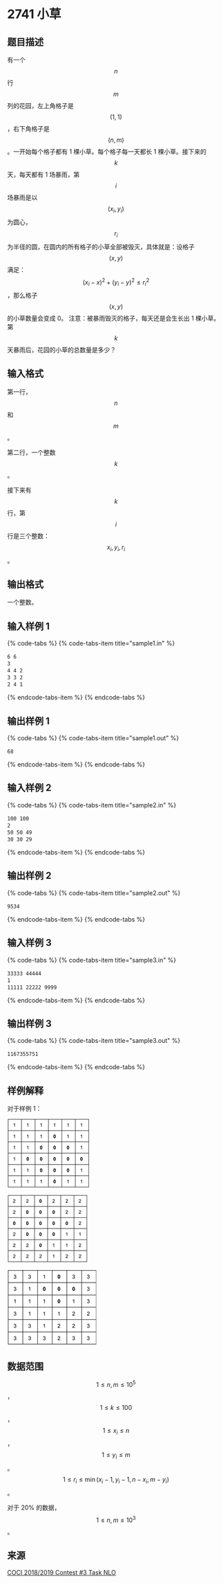 # 2741 小草

## 题目描述

有一个 $$n$$ 行 $$m$$ 列的花园，左上角格子是 $$(1,\,1)$$，右下角格子是 $$(n,\,m)$$。一开始每个格子都有 1 棵小草。每个格子每一天都长 1 棵小草。接下来的 $$k$$ 天，每天都有 1 场暴雨，第 $$i$$ 场暴雨是以 $$(x_i,\,y_i)$$ 为圆心，$$r_i$$ 为半径的圆，在圆内的所有格子的小草全部被毁灭，具体就是：设格子 $$(x,\,y)$$ 满足：$$(x_i - x)^2 + (y_i - y)^2 \leq r_i^2$$，那么格子 $$(x,\,y)$$ 的小草数量会变成 0。 注意：被暴雨毁灭的格子，每天还是会生长出 1 棵小草。第 $$k$$ 天暴雨后，花园的小草的总数量是多少？

## 输入格式

第一行，$$n$$ 和 $$m$$。

第二行，一个整数 $$k$$。

接下来有 $$k$$ 行，第 $$i$$ 行是三个整数：$$x_i,\,y_i,\,r_i$$。

## 输出格式

一个整数。

## 输入样例 1

{% code-tabs %}
{% code-tabs-item title="sample1.in" %}
```text
6 6
3
4 4 2
3 3 2
2 4 1
```
{% endcode-tabs-item %}
{% endcode-tabs %}

## 输出样例 1

{% code-tabs %}
{% code-tabs-item title="sample1.out" %}
```text
68
```
{% endcode-tabs-item %}
{% endcode-tabs %}

## 输入样例 2

{% code-tabs %}
{% code-tabs-item title="sample2.in" %}
```text
100 100
2
50 50 49
30 30 29
```
{% endcode-tabs-item %}
{% endcode-tabs %}

## 输出样例 2

{% code-tabs %}
{% code-tabs-item title="sample2.out" %}
```text
9534
```
{% endcode-tabs-item %}
{% endcode-tabs %}

## 输入样例 3

{% code-tabs %}
{% code-tabs-item title="sample3.in" %}
```text
33333 44444
1
11111 22222 9999
```
{% endcode-tabs-item %}
{% endcode-tabs %}

## 输出样例 3

{% code-tabs %}
{% code-tabs-item title="sample3.out" %}
```text
1167355751
```
{% endcode-tabs-item %}
{% endcode-tabs %}

## 样例解释

对于样例 1：

![&#x7B2C;&#x4E00;&#x573A;&#x66B4;&#x96E8;&#x540E;](.gitbook/assets/2741_1.png)

![&#x7B2C;&#x4E8C;&#x573A;&#x66B4;&#x96E8;&#x540E;](.gitbook/assets/2741_2.png)

![&#x7B2C;&#x4E09;&#x573A;&#x66B4;&#x96E8;&#x540E;](.gitbook/assets/2741_3.png)

## 数据范围

$$1 \leq n,\,m \leq 10^5$$，$$1 \leq k \leq 100$$，$$1 \leq x_i \leq n$$，$$1 \leq y_i \leq m$$。$$ 1 \leq r_i \leq \min(x_i - 1,\,y_i - 1,\,n - x_i,\,m - y_i)$$。

对于 20% 的数据，$$1\leq n,\,m \leq 10^3$$。

## 来源

[COCI 2018/2019 Contest \#3 Task NLO](http://hsin.hr/coci/contest3_tasks.pdf)

